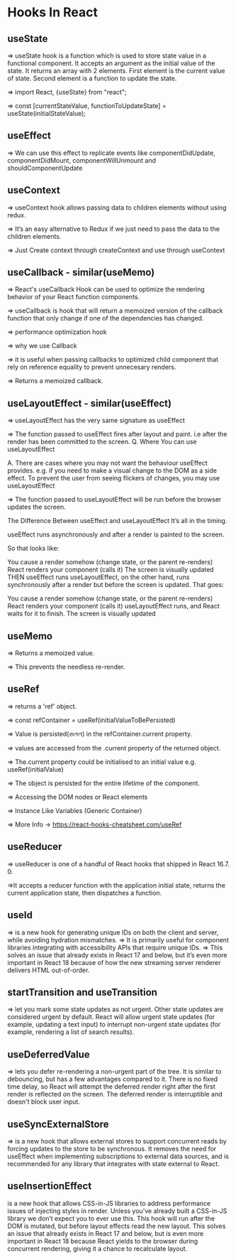 # Hooks In React

## useState

=> useState hook is a function which is used to store state value in a functional component. It accepts an argument as the initial value of the state. It returns an array with 2 elements. First element is the current value of state. Second element is a function to update the state.

=> import React, {useState} from "react";

=> const [currentStateValue, functionToUpdateState] = useState(initialStateValue);

## useEffect

=> We can use this effect to replicate events like componentDidUpdate, componentDidMount, componentWillUnmount and shouldComponentUpdate

## useContext

=> useContext hook allows passing data to children elements without using redux.

=> It’s an easy alternative to Redux if we just need to pass the data to the children elements.

=> Just Create context through createContext and use through useContext

## useCallback - similar(useMemo)

=> React's useCallback Hook can be used to optimize the rendering behavior of your React function components.

=> useCallback is hook that will return a memoized version of the callback function that only change if one of the dependencies has changed.

=> performance optimization hook

=> why we use Callback

=> it is useful when passing callbacks to optimized child component that rely on reference equality to prevent unnecesary renders. 

=> Returns a memoized callback.


## useLayoutEffect - similar(useEffect)

=> useLayoutEffect has the very same signature as useEffect

=> The function passed to useEffect fires after layout and paint. i.e after the render has been committed to the screen.
Q. Where You can use useLayoutEffect

A. There are cases where you may not want the behaviour useEffect provides. e.g. if you need to make a visual change to the DOM as a side effect. To prevent the user from seeing flickers of changes, you may use useLayoutEffect

=> The function passed to useLayoutEffect will be run before the browser updates the screen.

The Difference Between useEffect and useLayoutEffect
It’s all in the timing.

useEffect runs asynchronously and after a render is painted to the screen.

So that looks like:

You cause a render somehow (change state, or the parent re-renders)
React renders your component (calls it)
The screen is visually updated
THEN useEffect runs
useLayoutEffect, on the other hand, runs synchronously after a render but before the screen is updated. That goes:

You cause a render somehow (change state, or the parent re-renders)
React renders your component (calls it)
useLayoutEffect runs, and React waits for it to finish.
The screen is visually updated

## useMemo

=> Returns a memoized value.

=> This prevents the needless re-render.

## useRef

=> returns a 'ref' object.

=> const refContainer = useRef(initialValueToBePersisted)

=> Value is persisted(સતત) in the refContainer.current property.

=> values are accessed from the .current property of the returned object.

=> The.current property could be initialised to an initial value e.g. useRef(initialValue)

=> The object is persisted for the entire lifetime of the component.

=> Accessing the DOM nodes or React elements

=> Instance Like Variables (Generic Container)

=> More Info -> https://react-hooks-cheatsheet.com/useRef
## useReducer

=> useReducer is one of a handful of React hooks that shipped in React 16.7. 0. 

=>It accepts a reducer function with the application initial state, returns the current application state, then dispatches a function.

## useId
=> is a new hook for generating unique IDs on both the client and server, while avoiding hydration mismatches.
=> It is primarily useful for component libraries integrating with accessibility APIs that require unique IDs. 
=> This solves an issue that already exists in React 17 and below, but it’s even more important in React 18 because of how the new streaming server renderer delivers HTML out-of-order.
## startTransition and useTransition
=> let you mark some state updates as not urgent. Other state updates are considered urgent by default. React will allow urgent state updates (for example, updating a text input) to interrupt non-urgent state updates (for example, rendering a list of search results).
## useDeferredValue
 => lets you defer re-rendering a non-urgent part of the tree. It is similar to debouncing, but has a few advantages compared to it. There is no fixed time delay, so React will attempt the deferred render right after the first render is reflected on the screen. The deferred render is interruptible and doesn't block user input.

## useSyncExternalStore
=> is a new hook that allows external stores to support concurrent reads by forcing updates to the store to be synchronous. It removes the need for useEffect when implementing subscriptions to external data sources, and is recommended for any library that integrates with state external to React.
## useInsertionEffect 
is a new hook that allows CSS-in-JS libraries to address performance issues of injecting styles in render. Unless you’ve already built a CSS-in-JS library we don’t expect you to ever use this. This hook will run after the DOM is mutated, but before layout effects read the new layout. This solves an issue that already exists in React 17 and below, but is even more important in React 18 because React yields to the browser during concurrent rendering, giving it a chance to recalculate layout.